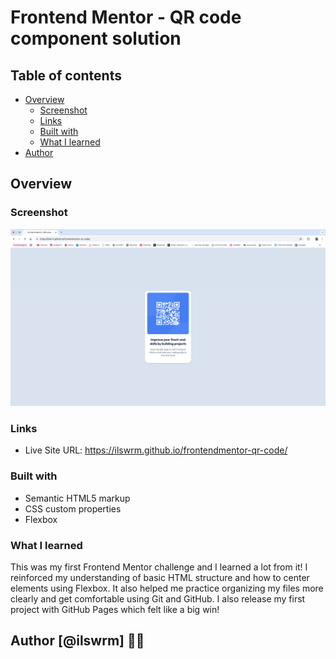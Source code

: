 # Frontend Mentor - QR code component solution
## Table of contents

- [Overview](#overview)
  - [Screenshot](#screenshot)
  - [Links](#links)
  - [Built with](#built-with)
  - [What I learned](#what-i-learned)
- [Author](#author)


## Overview

### Screenshot

![](./images/screenshot.png)

### Links
- Live Site URL: https://ilswrm.github.io/frontendmentor-qr-code/

### Built with

- Semantic HTML5 markup
- CSS custom properties
- Flexbox

### What I learned

This was my first Frontend Mentor challenge and I learned a lot from it! 
I reinforced my understanding of basic HTML structure and how to center elements using Flexbox. 
It also helped me practice organizing my files more clearly and get comfortable using Git and GitHub. 
I also release my first project with GitHub Pages which felt like a big win!

## Author [@ilswrm]   🌱🩷

